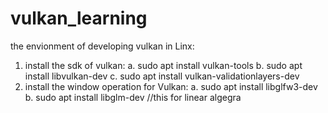 # vulkan_learning

the envionment of developing vulkan in Linx:

1. install the sdk of vulkan:
	a. sudo apt install vulkan-tools 
	b. sudo apt install libvulkan-dev 
	c. sudo apt install vulkan-validationlayers-dev 
2. install the window operation for Vulkan:
	a. sudo apt install libglfw3-dev 
	b. sudo apt install libglm-dev  //this for linear algegra


